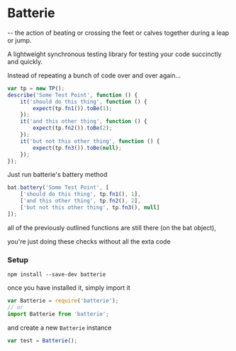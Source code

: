# Batterie
-- the action of beating or crossing the feet or calves together during a leap or jump.

A lightweight synchronous testing library for testing your code succinctly and quickly.

Instead of repeating a bunch of code over and over again...

```javascript
var tp = new TP();
describe('Some Test Point', function () {
    it('should do this thing', function () {
        expect(tp.fn1()).toBe(1);
    });
    it('and this other thing', function () {
        expect(tp.fn2()).toBe(2);
    });
    it('but not this other thing', function () {
        expect(tp.fn3()).toBe(null);
    });
});
```
Just run batterie's battery method
```javascript
bat.battery('Some Test Point', [
    ['should do this thing', tp.fn1(), 1],
    ['and this other thing', tp.fn2(), 2],
    ['but not this other thing', tp.fn3(), null]
]);
```

all of the previously outlined functions are still there (on the bat object),

you're just doing these checks without all the exta code

### Setup

```
npm install --save-dev batterie
```
once you have installed it, simply import it
```javascript
var Batterie = require('batterie');
// or
import Batterie from 'batterie';
```

and create a new ```Batterie``` instance

```javascript
var test = Batterie();
```
